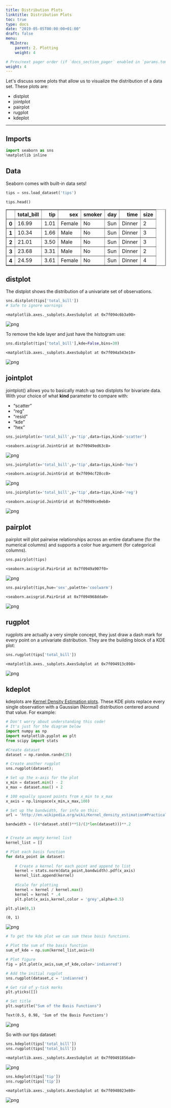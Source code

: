 ```yaml
---
title: Distribution Plots
linktitle: Distribution Plots
toc: true
type: docs
date: "2019-05-05T00:00:00+01:00"
draft: false
menu:
  MLIntro:
    parent: 2. Plotting
    weight: 4

# Prev/next pager order (if `docs_section_pager` enabled in `params.toml`)
weight: 4
---
```


Let's discuss some plots that allow us to visualize the distribution of a data set. These plots are:

* distplot
* jointplot
* pairplot
* rugplot
* kdeplot

___
## Imports


```python
import seaborn as sns
%matplotlib inline
```

## Data
Seaborn comes with built-in data sets!


```python
tips = sns.load_dataset('tips')
```


```python
tips.head()
```




<div>
<style scoped>
    .dataframe tbody tr th:only-of-type {
        vertical-align: middle;
    }

    .dataframe tbody tr th {
        vertical-align: top;
    }

    .dataframe thead th {
        text-align: right;
    }
</style>
<table border="1" class="dataframe">
  <thead>
    <tr style="text-align: right;">
      <th></th>
      <th>total_bill</th>
      <th>tip</th>
      <th>sex</th>
      <th>smoker</th>
      <th>day</th>
      <th>time</th>
      <th>size</th>
    </tr>
  </thead>
  <tbody>
    <tr>
      <th>0</th>
      <td>16.99</td>
      <td>1.01</td>
      <td>Female</td>
      <td>No</td>
      <td>Sun</td>
      <td>Dinner</td>
      <td>2</td>
    </tr>
    <tr>
      <th>1</th>
      <td>10.34</td>
      <td>1.66</td>
      <td>Male</td>
      <td>No</td>
      <td>Sun</td>
      <td>Dinner</td>
      <td>3</td>
    </tr>
    <tr>
      <th>2</th>
      <td>21.01</td>
      <td>3.50</td>
      <td>Male</td>
      <td>No</td>
      <td>Sun</td>
      <td>Dinner</td>
      <td>3</td>
    </tr>
    <tr>
      <th>3</th>
      <td>23.68</td>
      <td>3.31</td>
      <td>Male</td>
      <td>No</td>
      <td>Sun</td>
      <td>Dinner</td>
      <td>2</td>
    </tr>
    <tr>
      <th>4</th>
      <td>24.59</td>
      <td>3.61</td>
      <td>Female</td>
      <td>No</td>
      <td>Sun</td>
      <td>Dinner</td>
      <td>4</td>
    </tr>
  </tbody>
</table>
</div>



## distplot

The distplot shows the distribution of a univariate set of observations.


```python
sns.distplot(tips['total_bill'])
# Safe to ignore warnings
```




    <matplotlib.axes._subplots.AxesSubplot at 0x7f094c6b3a90>




![png](./03_plotting_distribution_7_1.png)


To remove the kde layer and just have the histogram use:


```python
sns.distplot(tips['total_bill'],kde=False,bins=30)
```




    <matplotlib.axes._subplots.AxesSubplot at 0x7f094a543e10>




![png](./03_plotting_distribution_9_1.png)


## jointplot

jointplot() allows you to basically match up two distplots for bivariate data. With your choice of what **kind** parameter to compare with: 
* “scatter” 
* “reg” 
* “resid” 
* “kde” 
* “hex”


```python
sns.jointplot(x='total_bill',y='tip',data=tips,kind='scatter')
```




    <seaborn.axisgrid.JointGrid at 0x7f0949ed63c8>




![png](./03_plotting_distribution_11_1.png)



```python
sns.jointplot(x='total_bill',y='tip',data=tips,kind='hex')
```




    <seaborn.axisgrid.JointGrid at 0x7f094cf28cc0>




![png](./03_plotting_distribution_12_1.png)



```python
sns.jointplot(x='total_bill',y='tip',data=tips,kind='reg')
```




    <seaborn.axisgrid.JointGrid at 0x7f0949ce0eb8>




![png](./03_plotting_distribution_13_1.png)


## pairplot

pairplot will plot pairwise relationships across an entire dataframe (for the numerical columns) and supports a color hue argument (for categorical columns). 


```python
sns.pairplot(tips)
```




    <seaborn.axisgrid.PairGrid at 0x7f0949a907f0>




![png](./03_plotting_distribution_15_1.png)



```python
sns.pairplot(tips,hue='sex',palette='coolwarm')
```




    <seaborn.axisgrid.PairGrid at 0x7f094968dda0>




![png](./03_plotting_distribution_16_1.png)


## rugplot

rugplots are actually a very simple concept, they just draw a dash mark for every point on a univariate distribution. They are the building block of a KDE plot:


```python
sns.rugplot(tips['total_bill'])
```




    <matplotlib.axes._subplots.AxesSubplot at 0x7f094913c898>




![png](./03_plotting_distribution_18_1.png)


## kdeplot

kdeplots are [Kernel Density Estimation plots](http://en.wikipedia.org/wiki/Kernel_density_estimation#Practical_estimation_of_the_bandwidth). These KDE plots replace every single observation with a Gaussian (Normal) distribution centered around that value. For example:


```python
# Don't worry about understanding this code!
# It's just for the diagram below
import numpy as np
import matplotlib.pyplot as plt
from scipy import stats

#Create dataset
dataset = np.random.randn(25)

# Create another rugplot
sns.rugplot(dataset);

# Set up the x-axis for the plot
x_min = dataset.min() - 2
x_max = dataset.max() + 2

# 100 equally spaced points from x_min to x_max
x_axis = np.linspace(x_min,x_max,100)

# Set up the bandwidth, for info on this:
url = 'http://en.wikipedia.org/wiki/Kernel_density_estimation#Practical_estimation_of_the_bandwidth'

bandwidth = ((4*dataset.std()**5)/(3*len(dataset)))**.2


# Create an empty kernel list
kernel_list = []

# Plot each basis function
for data_point in dataset:
    
    # Create a kernel for each point and append to list
    kernel = stats.norm(data_point,bandwidth).pdf(x_axis)
    kernel_list.append(kernel)
    
    #Scale for plotting
    kernel = kernel / kernel.max()
    kernel = kernel * .4
    plt.plot(x_axis,kernel,color = 'grey',alpha=0.5)

plt.ylim(0,1)
```




    (0, 1)




![png](./03_plotting_distribution_20_1.png)



```python
# To get the kde plot we can sum these basis functions.

# Plot the sum of the basis function
sum_of_kde = np.sum(kernel_list,axis=0)

# Plot figure
fig = plt.plot(x_axis,sum_of_kde,color='indianred')

# Add the initial rugplot
sns.rugplot(dataset,c = 'indianred')

# Get rid of y-tick marks
plt.yticks([])

# Set title
plt.suptitle("Sum of the Basis Functions")
```




    Text(0.5, 0.98, 'Sum of the Basis Functions')




![png](./03_plotting_distribution_21_1.png)


So with our tips dataset:


```python
sns.kdeplot(tips['total_bill'])
sns.rugplot(tips['total_bill'])
```




    <matplotlib.axes._subplots.AxesSubplot at 0x7f09491856a0>




![png](./03_plotting_distribution_23_1.png)



```python
sns.kdeplot(tips['tip'])
sns.rugplot(tips['tip'])
```




    <matplotlib.axes._subplots.AxesSubplot at 0x7f0948023e80>




![png](./03_plotting_distribution_24_1.png)

